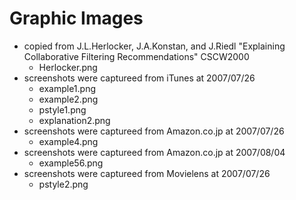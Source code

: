 Graphic Images
==============
			
* copied from J.L.Herlocker, J.A.Konstan, and J.Riedl "Explaining Collaborative Filtering Recommendations" CSCW2000
	* Herlocker.png
*  screenshots were captureed from iTunes at 2007/07/26
	* example1.png
	* example2.png
	* pstyle1.png
	* explanation2.png
* screenshots were captureed from Amazon.co.jp at 2007/07/26
	* example4.png
* screenshots were captureed from Amazon.co.jp at 2007/08/04
	* example56.png
* screenshots were captureed from Movielens at 2007/07/26
	* pstyle2.png
